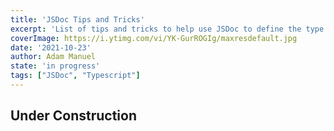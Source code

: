 ```yaml
---
title: 'JSDoc Tips and Tricks'
excerpt: 'List of tips and tricks to help use JSDoc to define the type of a CommonJS file, to be consumed by a Typescript file.'
coverImage: https://i.ytimg.com/vi/YK-GurROGIg/maxresdefault.jpg
date: '2021-10-23'
author: Adam Manuel
state: 'in progress'
tags: ["JSDoc", "Typescript"]
---
```


## Under Construction